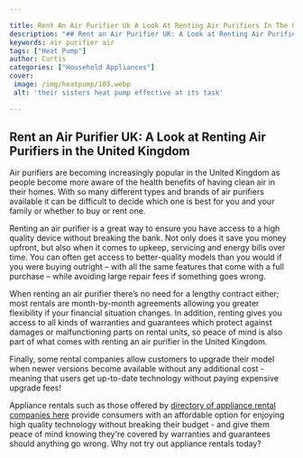 ```yaml
---

title: Rent An Air Purifier Uk A Look At Renting Air Purifiers In The United Kingdom
description: "## Rent an Air Purifier UK: A Look at Renting Air Purifiers in the United Kingdom...check it out to learn"
keywords: air purifier air
tags: ["Heat Pump"]
author: Curtis
categories: ["Household Appliances"]
cover: 
 image: /img/heatpump/103.webp
 alt: 'their sisters heat pump effective at its task'

---
```


## Rent an Air Purifier UK: A Look at Renting Air Purifiers in the United Kingdom
Air purifiers are becoming increasingly popular in the United Kingdom as people become more aware of the health benefits of having clean air in their homes. With so many different types and brands of air purifiers available it can be difficult to decide which one is best for you and your family or whether to buy or rent one. 

Renting an air purifier is a great way to ensure you have access to a high quality device without breaking the bank. Not only does it save you money upfront, but also when it comes to upkeep, servicing and energy bills over time. You can often get access to better-quality models than you would if you were buying outright – with all the same features that come with a full purchase – while avoiding large repair fees if something goes wrong. 

When renting an air purifier there’s no need for a lengthy contract either; most rentals are month-by-month agreements allowing you greater flexibility if your financial situation changes. In addition, renting gives you access to all kinds of warranties and guarantees which protect against damages or malfunctioning parts on rental units, so peace of mind is also part of what comes with renting an air purifier in the United Kingdom. 

Finally, some rental companies allow customers to upgrade their model when newer versions become available without any additional cost - meaning that users get up-to-date technology without paying expensive upgrade fees! 

 Appliance rentals such as those offered by [directory of appliance rental companies here](./pages/appliance-rental) provide consumers with an affordable option for enjoying high quality technology without breaking their budget - and give them peace of mind knowing they're covered by warranties and guarantees should anything go wrong. Why not try out appliance rentals today?
